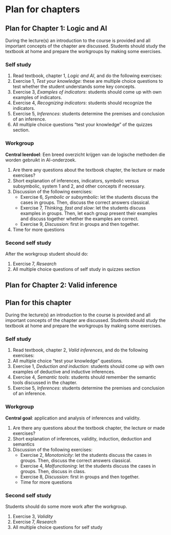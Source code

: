 # Plan for chapters

## Plan for Chapter 1: Logic and AI

During the lecture(s) an introduction to the course is provided and all important concepts of the chapter are discussed. Students should study the textbook at home and prepare the workgroups by making some exercises.

### Self study

1. Read textbook, chapter 1, *Logic and AI*, and do the following exercises:
2. Exercise 1, *Test your knowledge*: these are multiple choice questions to test whether the student understands some key concepts.
3. Exercise 3, *Examples of indicators*: students should come up with own examples of indicators.
4. Exercise 4, *Recognizing indicators*: students should recognize the indicators.
5. Exercise 5, *Inferences*: students determine the premises and conclusion of an inference.
6. All multiple choice questions “test your knowledge” of the quizzes section.

### Workgroup

**Central leerdoel**: Een breed overzicht krijgen van de logische methoden die worden gebruikt in AI-onderzoek.

1. Are there any questions about the textbook chapter, the lecture or made exercises?
2. Short explanation of inferences, indicators, symbolic versus subsymbolic, system 1 and 2, and other concepts if necessary.
3. Discussion of the following exercises:  
   - Exercise 6, *Symbolic or subsymbolic*: let the students discuss the cases in groups. Then, discuss the correct answers classical.  
   - Exercise 7, *Thinking, fast and slow*: let the students discuss examples in groups. Then, let each group present their examples and discuss together whether the examples are correct.  
   - Exercise 9, *Discussion*: first in groups and then together.
4. Time for more questions

### Second self study

After the workgroup student should do:

1. Exercise 7, *Research*
2. All multiple choice questions of self study in quizzes section


## Plan for Chapter 2: Valid inference

## Plan for this chapter

During the lecture(s) an introduction to the course is provided and all important concepts of the chapter are discussed. Students should study the textbook at home and prepare the workgroups by making some exercises.

### Self study

1. Read textbook, chapter 2, *Valid inferences*, and do the following exercises:
2. All multiple choice “test your knowledge” questions.
3. Exercise 1, *Deduction and induction*: students should come up with own examples of deductive and inductive inferences.
4. Exercise 4, *Semantic tools*: students should remember the semantic tools discussed in the chapter.
5. Exercise 5, *Inferences*: students determine the premises and conclusion of an inference.

### Workgroup

**Central goal**: application and analysis of inferences and validity.

1. Are there any questions about the textbook chapter, the lecture or made exercises?
2. Short explanation of inferences, validity, induction, deduction and semantics
3. Discussion of the following exercises:
   - Exercise 2, *Monotonicity*: let the students discuss the cases in groups. Then, discuss the correct answers classical.
   - Exercise 4, *Malfunctioning*: let the students discuss the cases in groups. Then, discuss in class.
   - Exercise 8, *Discussion*: first in groups and then together.
   - Time for more questions

### Second self study

Students should do some more work after the workgroup.

1. Exercise 3, *Validity*
2. Exercise 7, *Research*
3. All multiple choice questions for self study
